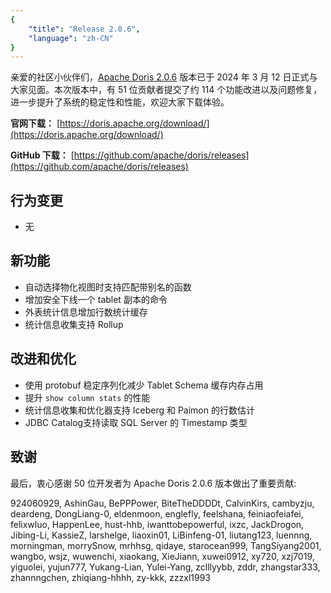 ```yaml
---
{
    "title": "Release 2.0.6",
    "language": "zh-CN"
}
---
```


<!--
Licensed to the Apache Software Foundation (ASF) under one
or more contributor license agreements.  See the NOTICE file
distributed with this work for additional information
regarding copyright ownership.  The ASF licenses this file
to you under the Apache License, Version 2.0 (the
"License"); you may not use this file except in compliance
with the License.  You may obtain a copy of the License at

  http://www.apache.org/licenses/LICENSE-2.0

Unless required by applicable law or agreed to in writing,
software distributed under the License is distributed on an
"AS IS" BASIS, WITHOUT WARRANTIES OR CONDITIONS OF ANY
KIND, either express or implied.  See the License for the
specific language governing permissions and limitations
under the License.
-->


亲爱的社区小伙伴们，[Apache Doris 2.0.6](https://doris.apache.org/download/) 版本已于 2024 年 3 月 12 日正式与大家见面。本次版本中，有 51 位贡献者提交了约 114 个功能改进以及问题修复，进一步提升了系统的稳定性和性能，欢迎大家下载体验。

**官网下载：** [https://doris.apache.org/download/](https://doris.apache.org/download/)

**GitHub 下载：** [https://github.com/apache/doris/releases](https://github.com/apache/doris/releases)


## 行为变更
- 无

## 新功能
- 自动选择物化视图时支持匹配带别名的函数
- 增加安全下线一个 tablet 副本的命令
- 外表统计信息增加行数统计缓存
- 统计信息收集支持 Rollup

## 改进和优化
- 使用 protobuf 稳定序列化减少 Tablet Schema 缓存内存占用
- 提升 `show column stats` 的性能
- 统计信息收集和优化器支持 Iceberg 和 Paimon 的行数估计
- JDBC Catalog支持读取 SQL Server 的 Timestamp 类型


## 致谢
最后，衷心感谢 50 位开发者为 Apache Doris 2.0.6 版本做出了重要贡献:

924060929, AshinGau, BePPPower, BiteTheDDDDt, CalvinKirs, cambyzju, deardeng, DongLiang-0, eldenmoon, englefly, feelshana, feiniaofeiafei, felixwluo, HappenLee, hust-hhb, iwanttobepowerful, ixzc, JackDrogon, Jibing-Li, KassieZ, larshelge, liaoxin01, LiBinfeng-01, liutang123, luennng, morningman, morrySnow, mrhhsg, qidaye, starocean999, TangSiyang2001, wangbo, wsjz, wuwenchi, xiaokang, XieJiann, xuwei0912, xy720, xzj7019, yiguolei, yujun777, Yukang-Lian, Yulei-Yang, zclllyybb, zddr, zhangstar333, zhannngchen, zhiqiang-hhhh, zy-kkk, zzzxl1993
